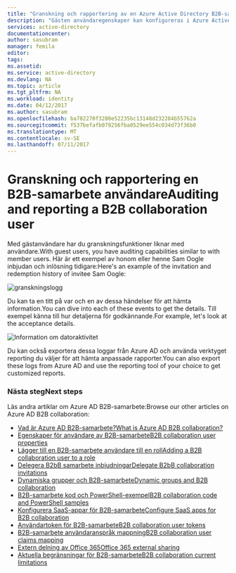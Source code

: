 ```yaml
---
title: "Granskning och rapportering av en Azure Active Directory B2B-samarbete användare | Microsoft Docs"
description: "Gästen användaregenskaper kan konfigureras i Azure Active Directory B2B-samarbete"
services: active-directory
documentationcenter: 
author: sasubram
manager: femila
editor: 
tags: 
ms.assetid: 
ms.service: active-directory
ms.devlang: NA
ms.topic: article
ms.tgt_pltfrm: NA
ms.workload: identity
ms.date: 04/12/2017
ms.author: sasubram
ms.openlocfilehash: ba782270f3280e52235bc13148d232284b55762a
ms.sourcegitcommit: f537befafb079256fba0529ee554c034d73f36b0
ms.translationtype: MT
ms.contentlocale: sv-SE
ms.lasthandoff: 07/11/2017
---
```

# <a name="auditing-and-reporting-a-b2b-collaboration-user"></a><span data-ttu-id="71196-103">Granskning och rapportering en B2B-samarbete användare</span><span class="sxs-lookup"><span data-stu-id="71196-103">Auditing and reporting a B2B collaboration user</span></span>
<span data-ttu-id="71196-104">Med gästanvändare har du granskningsfunktioner liknar med användare.</span><span class="sxs-lookup"><span data-stu-id="71196-104">With guest users, you have auditing capabilities similar to with member users.</span></span> <span data-ttu-id="71196-105">Här är ett exempel av honom eller henne Sam Oogle inbjudan och inlösning tidigare:</span><span class="sxs-lookup"><span data-stu-id="71196-105">Here's an example of the invitation and redemption history of invitee Sam Oogle:</span></span>

![granskningslogg](./media/active-directory-b2b-auditing-and-reporting/audit-log.png)

<span data-ttu-id="71196-107">Du kan ta en titt på var och en av dessa händelser för att hämta information.</span><span class="sxs-lookup"><span data-stu-id="71196-107">You can dive into each of these events to get the details.</span></span> <span data-ttu-id="71196-108">Till exempel känna till hur detaljerna för godkännande.</span><span class="sxs-lookup"><span data-stu-id="71196-108">For example, let's look at the acceptance details.</span></span>

![Information om datoraktivitet](./media/active-directory-b2b-auditing-and-reporting/activity-details.png)

<span data-ttu-id="71196-110">Du kan också exportera dessa loggar från Azure AD och använda verktyget reporting du väljer för att hämta anpassade rapporter.</span><span class="sxs-lookup"><span data-stu-id="71196-110">You can also export these logs from Azure AD and use the reporting tool of your choice to get customized reports.</span></span>

### <a name="next-steps"></a><span data-ttu-id="71196-111">Nästa steg</span><span class="sxs-lookup"><span data-stu-id="71196-111">Next steps</span></span>

<span data-ttu-id="71196-112">Läs andra artiklar om Azure AD B2B-samarbete:</span><span class="sxs-lookup"><span data-stu-id="71196-112">Browse our other articles on Azure AD B2B collaboration:</span></span>

* [<span data-ttu-id="71196-113">Vad är Azure AD B2B-samarbete?</span><span class="sxs-lookup"><span data-stu-id="71196-113">What is Azure AD B2B collaboration?</span></span>](active-directory-b2b-what-is-azure-ad-b2b.md)
* [<span data-ttu-id="71196-114">Egenskaper för användare av B2B-samarbete</span><span class="sxs-lookup"><span data-stu-id="71196-114">B2B collaboration user properties</span></span>](active-directory-b2b-user-properties.md)
* [<span data-ttu-id="71196-115">Lägger till en B2B-samarbete användare till en roll</span><span class="sxs-lookup"><span data-stu-id="71196-115">Adding a B2B collaboration user to a role</span></span>](active-directory-b2b-add-guest-to-role.md)
* [<span data-ttu-id="71196-116">Delegera B2bB samarbete inbjudningar</span><span class="sxs-lookup"><span data-stu-id="71196-116">Delegate B2bB collaboration invitations</span></span>](active-directory-b2b-delegate-invitations.md)
* [<span data-ttu-id="71196-117">Dynamiska grupper och B2B-samarbete</span><span class="sxs-lookup"><span data-stu-id="71196-117">Dynamic groups and B2B collaboration</span></span>](active-directory-b2b-dynamic-groups.md)
* [<span data-ttu-id="71196-118">B2B-samarbete kod och PowerShell-exempel</span><span class="sxs-lookup"><span data-stu-id="71196-118">B2B collaboration code and PowerShell samples</span></span>](active-directory-b2b-code-samples.md)
* [<span data-ttu-id="71196-119">Konfigurera SaaS-appar för B2B-samarbete</span><span class="sxs-lookup"><span data-stu-id="71196-119">Configure SaaS apps for B2B collaboration</span></span>](active-directory-b2b-configure-saas-apps.md)
* [<span data-ttu-id="71196-120">Användartoken för B2B-samarbete</span><span class="sxs-lookup"><span data-stu-id="71196-120">B2B collaboration user tokens</span></span>](active-directory-b2b-user-token.md)
* [<span data-ttu-id="71196-121">B2B-samarbete användaranspråk mappning</span><span class="sxs-lookup"><span data-stu-id="71196-121">B2B collaboration user claims mapping</span></span>](active-directory-b2b-claims-mapping.md)
* [<span data-ttu-id="71196-122">Extern delning av Office 365</span><span class="sxs-lookup"><span data-stu-id="71196-122">Office 365 external sharing</span></span>](active-directory-b2b-o365-external-user.md)
* [<span data-ttu-id="71196-123">Aktuella begränsningar för B2B-samarbete</span><span class="sxs-lookup"><span data-stu-id="71196-123">B2B collaboration current limitations</span></span>](active-directory-b2b-current-limitations.md)
